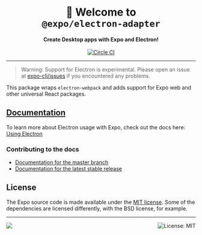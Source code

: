 <!-- Title -->
<h1 align="center">
👋 Welcome to <br/><code>@expo/electron-adapter</code>
</h1>

<!-- Header -->

<p align="center">
    <b>Create Desktop apps with Expo and Electron!</b>
    <br/>
    <br/>
    <a aria-label="Circle CI" href="https://circleci.com/gh/expo/expo-cli/tree/master">
        <img alt="Circle CI" src="https://flat.badgen.net/circleci/github/expo/expo-cli?label=Circle%20CI&labelColor=555555&icon=circleci">
    </a>
</p>

---

> Warning: Support for Electron is experimental. Please open an issue at [expo-cli/issues][expo-cli-issues] if you encountered any problems.

This package wraps `electron-webpack` and adds support for Expo web and other universal React packages.

## [Documentation][docs]

To learn more about Electron usage with Expo, check out the docs here: [Using Electron][docs]

### Contributing to the docs

- [Documentation for the master branch][master-docs]
- [Documentation for the latest stable release][docs]

## License

The Expo source code is made available under the [MIT license](LICENSE). Some of the dependencies are licensed differently, with the BSD license, for example.

<!-- Footer -->

---

<p>
    <a aria-label="sponsored by expo" href="http://expo.io">
        <img src="https://img.shields.io/badge/Sponsored_by-Expo-4630EB.svg?style=for-the-badge&logo=EXPO&labelColor=000&logoColor=fff" target="_blank" />
    </a>
    <a aria-label="expo electron-adapter is free to use" href="/LICENSE" target="_blank">
        <img align="right" alt="License: MIT" src="https://img.shields.io/badge/License-MIT-success.svg?style=for-the-badge&color=33CC12" target="_blank" />
    </a>
</p>

[docs]: https://docs.expo.io/guides/using-electron/
[master-docs]: https://github.com/expo/expo/blob/master/docs/pages/versions/unversioned/guides/using-electron.md
[expo-cli-issues]: https://github.com/expo/expo-cli/issues
